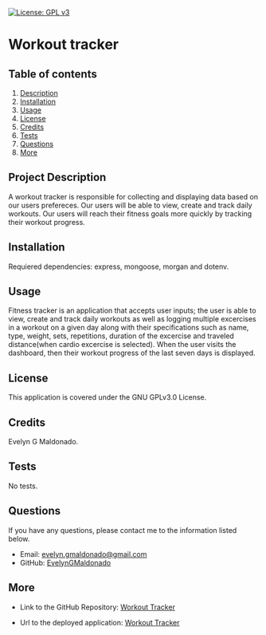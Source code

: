 [![License: GPL v3](https://img.shields.io/badge/License-GPLv3-blue.svg)](https://opensource.org/licenses/gpl-3.0)


# Workout tracker

## Table of contents
1. [Description](#description)
2. [Installation](#installation)
3. [Usage](#usage)
4. [License](#license)
5. [Credits](#credits)
6. [Tests](#tests)
7. [Questions](#questions)
8. [More](#more)

<h2 id="description"> Project Description </h2>
A workout tracker is responsible for collecting and displaying data based on our users prefereces. Our users will be able to view, create and track daily workouts. Our users will reach their fitness goals more quickly by tracking their workout progress.

## Installation 
Requiered dependencies: express, mongoose, morgan and dotenv.

## Usage 
Fitness tracker is an application that accepts user inputs; the user is able to view, create and track daily workouts as well as logging multiple excercises in a workout on a given day along with their specifications such as name, type, weight, sets, repetitions, duration of the excercise and traveled distance(when cardio excercise is selected). When the user visits the dashboard, then their workout progress of the last seven days is displayed.

## License 
This application is covered under the GNU GPLv3.0 License.

## Credits 
Evelyn G Maldonado.

## Tests 
No tests.

## Questions 
If you have any questions, please contact me to the information listed below.

* Email: evelyn.gmaldonado@gmail.com
* GitHub: [EvelynGMaldonado](https://github.com/EvelynGMaldonado)

## More

* Link to the GitHub Repository:
[Workout Tracker](https://github.com/EvelynGMaldonado/workout_tracker)

* Url to the deployed application:
[Workout Tracker](https://fitness-tracker-egm.herokuapp.com/)
